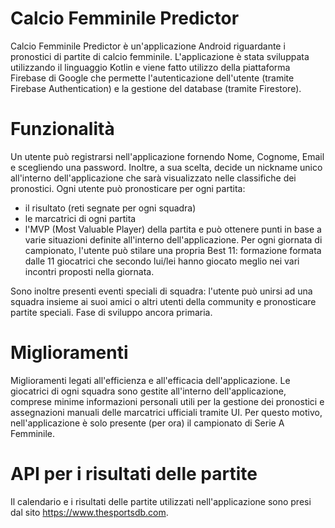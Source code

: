 # Calcio Femminile Predictor
Calcio Femminile Predictor è un'applicazione Android riguardante i pronostici di partite di calcio femminile. 
L'applicazione è stata sviluppata utilizzando il linguaggio Kotlin e viene fatto utilizzo della piattaforma Firebase di Google che permette l'autenticazione dell'utente (tramite Firebase Authentication) e la gestione del database (tramite Firestore).

# Funzionalità
Un utente può registrarsi nell'applicazione fornendo Nome, Cognome, Email e scegliendo una password. Inoltre, a sua scelta, decide un nickname unico all'interno dell'applicazione che sarà visualizzato nelle classifiche dei pronostici.
Ogni utente può pronosticare per ogni partita:
- il risultato (reti segnate per ogni squadra)
- le marcatrici di ogni partita
- l'MVP (Most Valuable Player) della partita
e può ottenere punti in base a varie situazioni definite all'interno dell'applicazione.
Per ogni giornata di campionato, l'utente può stilare una propria Best 11: formazione formata dalle 11 giocatrici che secondo lui/lei hanno giocato meglio nei vari incontri proposti nella giornata.

Sono inoltre presenti eventi speciali di squadra: l'utente può unirsi ad una squadra insieme ai suoi amici o altri utenti della community e pronosticare partite speciali. Fase di sviluppo ancora primaria.

# Miglioramenti
Miglioramenti legati all'efficienza e all'efficacia dell'applicazione. Le giocatrici di ogni squadra sono gestite all'interno dell'applicazione, comprese minime informazioni personali utili per la gestione dei pronostici e assegnazioni manuali delle marcatrici ufficiali tramite UI.
Per questo motivo, nell'applicazione è solo presente (per ora) il campionato di Serie A Femminile.

# API per i risultati delle partite
Il calendario e i risultati delle partite utilizzati nell'applicazione sono presi dal sito https://www.thesportsdb.com.


